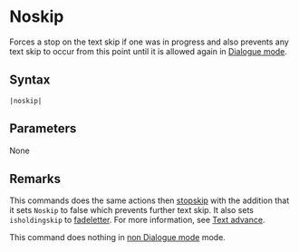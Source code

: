 # Noskip

Forces a stop on the text skip if one was in progress and also prevents any text skip to occur from this point until it is allowed again in [Dialogue mode](../Dialogue%20mode.md).

## Syntax

````
|noskip|
````

## Parameters

None

## Remarks

This commands does the same actions then [stopskip](Stopskip.md) with the addition that it sets `Noskip` to false which prevents further text skip. It also sets `isholdingskip` to [fadeletter](Fadeletter.md). For more information, see [Text advance](../Related%20Systems/Text%20advance.md).

This command does nothing in [non Dialogue mode](../Dialogue%20mode.md#non-dialogue-mode) mode.

